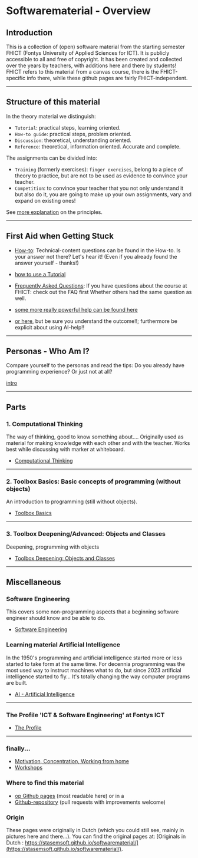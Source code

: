 # Softwarematerial - Overview


## Introduction

This is a collection of (open) software material from the starting semester FHICT (Fontys University of Applied Sciences for ICT). It is publicly accessible to all and free of copyright. It has been created and collected over the years by teachers, with additions here and there by students! FHICT refers to this material from a canvas course, there is the FHICT-specific info there, while these github pages are fairly FHICT-independent.

---

## Structure of this material

In the theory material we distinguish:

+ `Tutorial`: practical steps, learning oriented.
+ `How-to guide`: practical steps, problem oriented.
+ `Discussion`: theoretical, understanding oriented.
+ `Reference`: theoretical, information oriented. Accurate and complete.

The assignments can be divided into:

+ `Training` (formerly exercises): `finger exercises`, belong to a piece of theory to practice, but are not to be used as evidence to convince your teacher.
+ `Competition`: to convince your teacher that you not only understand it but also do it, you are going to make up your own assignments, vary and expand on existing ones!

See [more explanation](https://stasemsoft.github.io/FontysICT-sem1/docs/meta) on the principles. 

---

## First Aid when Getting Stuck

+ [How-to](https://stasemsoft.github.io/FontysICT-sem1/docs/basic/howto): Technical-content questions can be found in the How-to. Is your answer not there? Let's hear it! (Even if you already found the answer yourself - thanks!)
+ [how to use a Tutorial](docs/process/howtoLookAtATutorial.md)

+ [Frequently Asked Questions](https://stasemsoft.github.io/FontysICT-sem1/docs/FAQ): If you have questions about the course at FHICT: check out the FAQ first Whether others had the same question as well.
+ [some more really powerful help can be found here](https://chat.openai.com/chat)
+ [or here](https://www.perplexity.ai), but be sure you understand the outcome!!; furthermore be explicit about using AI-help!! 

---

## Personas - Who Am I? 

Compare yourself to the personas and read the tips: Do you already have programming experience? Or just not at all?

[intro](docs/personas/intro)

---

## Parts

### 1. Computational Thinking

The way of thinking, good to know something about.... Originally used as material for making knowledge with each other and with the teacher. Works best while discussing with marker at whiteboard.

+ [Computational Thinking](https://stasemsoft.github.io/FontysICT-sem1/docs/computational)

---

### 2. Toolbox Basics: Basic concepts of programming (without objects)

An introduction to programming (still without objects).

+ [Toolbox Basics](https://stasemsoft.github.io/FontysICT-sem1/docs/basic/)

---

### 3. Toolbox Deepening/Advanced: Objects and Classes

Deepening, programming with objects

+ [Toolbox Deepening: Objects and Classes](https://stasemsoft.github.io/FontysICT-sem1/docs/objects/)

---


## Miscellaneous

### Software Engineering

This covers some non-programming aspects that a beginning software engineer should know and be able to do.

+ [Software Engineering](https://stasemsoft.github.io/FontysICT-sem1/docs/software%20engineering/)


### Learning material Artificial Intelligence

In the 1950's programming and artificial intelligence started more or less  started to take form at the same time. For decennia programming was the most used way to instruct machines what to do, but since 2023 artificial intelligence started to fly... It's totally changing the way computer programs are built. 

- [AI - Artificial Intelligence](docs/artificial-intelligence/ai.md)


---

### The Profile 'ICT & Software Engineering' at Fontys ICT

+ [The Profile](https://stasemsoft.github.io/FontysICT-sem1/docs/softwareprofiel/)

---

### finally...

+ [Motivation, Concentration, Working from home](docs/process/motivatieconcentratie)
+ [Workshops](https://stasemsoft.github.io/FontysICT-sem1/docs/workshops/)

### Where to find this material
+ [op Github pages](https://stasemsoft.github.io/FontysICT-sem1/) (most readable here)
or in a
+ [Github-repository](https://github.com/stasemsoft/FontysICT-sem1) (pull requests with improvements welcome)

### Origin

These pages were originally in Dutch (which you could still see, mainly in pictures here and there...). 
You can find the original pages at: 
[Originals in Dutch : https://stasemsoft.github.io/softwarematerial/](https://stasemsoft.github.io/softwarematerial/).

